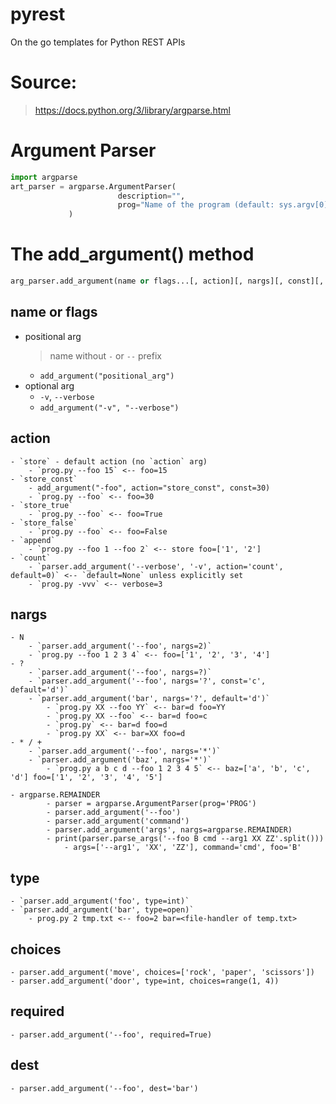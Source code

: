 # pyrest
On the go templates for Python REST APIs

# Source:
> https://docs.python.org/3/library/argparse.html

# Argument Parser
```python
import argparse
art_parser = argparse.ArgumentParser(
                        description="",
                        prog="Name of the program (default: sys.argv[0])",
             )
````
# The add_argument() method
```python
arg_parser.add_argument(name or flags...[, action][, nargs][, const][, default][, type][, choices][, required][, help][, metavar][, dest])
````

## name or flags
- positional arg 
    > name without `-` or `--` prefix
    - `add_argument("positional_arg")`
- optional arg
    - `-v`, `--verbose`
    - `add_argument("-v", "--verbose")`

## action
    - `store` - default action (no `action` arg)
        - `prog.py --foo 15` <-- foo=15 
    - `store_const` 
        - add_argument("-foo", action="store_const", const=30)
        - `prog.py --foo` <-- foo=30 
    - `store_true`
        - `prog.py --foo` <-- foo=True
    - `store_false`
        - `prog.py --foo` <-- foo=False
    - `append`
        - `prog.py --foo 1 --foo 2` <-- store foo=['1', '2']
    - `count`
        - `parser.add_argument('--verbose', '-v', action='count', default=0)` <-- `default=None` unless explicitly set 
        - `prog.py -vvv` <-- verbose=3

## nargs
    - N
        - `parser.add_argument('--foo', nargs=2)`
        - `prog.py --foo 1 2 3 4` <-- foo=['1', '2', '3', '4']
    - ?
        - `parser.add_argument('--foo', nargs=?)`
        - `parser.add_argument('--foo', nargs='?', const='c', default='d')` 
        - `parser.add_argument('bar', nargs='?', default='d')`
            - `prog.py XX --foo YY` <-- bar=d foo=YY
            - `prog.py XX --foo` <-- bar=d foo=c
            - `prog.py` <-- bar=d foo=d 
            - `prog.py XX` <-- bar=XX foo=d
    - * / +
        - `parser.add_argument('--foo', nargs='*')`
        - `parser.add_argument('baz', nargs='*')`
            - `prog.py a b c d --foo 1 2 3 4 5` <-- baz=['a', 'b', 'c', 'd'] foo=['1', '2', '3', '4', '5']

    - argparse.REMAINDER
            - parser = argparse.ArgumentParser(prog='PROG')
            - parser.add_argument('--foo')
            - parser.add_argument('command')
            - parser.add_argument('args', nargs=argparse.REMAINDER)
            - print(parser.parse_args('--foo B cmd --arg1 XX ZZ'.split()))
                - args=['--arg1', 'XX', 'ZZ'], command='cmd', foo='B'

## type
    - `parser.add_argument('foo', type=int)`
    - `parser.add_argument('bar', type=open)`
        - prog.py 2 tmp.txt <-- foo=2 bar=<file-handler of temp.txt>

## choices
    - parser.add_argument('move', choices=['rock', 'paper', 'scissors'])
    - parser.add_argument('door', type=int, choices=range(1, 4))

## required
    - parser.add_argument('--foo', required=True)

## dest
    - parser.add_argument('--foo', dest='bar')
